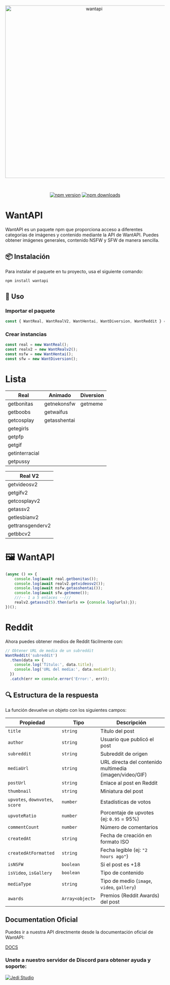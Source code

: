 <div align="center">
    <br />
    <p>
        <a href="https://doc.want.cat/"><img src="https://cdn.want.cat/Want.png" width="546" alt="wantapi" /></a>
    </p>
    <br />
    <p>
        <a href="https://www.npmjs.com/package/wantapi"><img src="https://img.shields.io/npm/v/wantapi" alt="npm version" /></a>
        <a href="https://www.npmjs.com/package/wantapi"><img src="https://img.shields.io/npm/d18m/wantapi" alt="npm downloads" /></a>
    </p>
</div>

# WantAPI

WantAPI es un paquete npm que proporciona acceso a diferentes categorías de imágenes y contenido mediante la API de WantAPI. Puedes obtener imágenes generales, contenido NSFW y SFW de manera sencilla.

## 📦 Instalación

Para instalar el paquete en tu proyecto, usa el siguiente comando:

```sh
npm install wantapi
```

## 🚀 Uso

### Importar el paquete

```javascript
const { WantReal, WantRealV2, WantHentai, WantDiversion, WantReddit } = require('wantapi');
```

### Crear instancias

```javascript
const real = new WantReal(); 
const realv2 = new WantRealv2();  
const nsfw = new WantHentai(); 
const sfw = new WantDiversion();  
```

# Lista

| Real                    | Animado              | Diversion   |
|-------------------------|----------------------|-------------|
| getbonitas              | getnekonsfw          | getmeme     |
| getboobs                | getwaifus            |             |
| getcosplay              | getasshentai         |             |
| getegirls               |
| getpfp                  |
| getgif                  |
| getinterracial          |
| getpussy                |

| Real V2                 |
|-------------------------|
| getvideosv2             |
| getgifv2                |
| getcosplayv2            |
| getassv2                |
| getlesbianv2            |
| gettransgenderv2        |
| getbbcv2                |


# 🖼 WantAPI

```javascript
(async () => {
    console.log(await real.getbonitas());
    console.log(await realv2.getvideosv2());
    console.log(await nsfw.getasshentai());
    console.log(await sfw.getmeme());
    ///-- 1 a 5 enlaces --///
    realv2.getassv2(5).then(urls => {console.log(urls);});
})();
```

# Reddit
Ahora puedes obtener medios de Reddit fácilmente con:

```javascript
// Obtener URL de media de un subreddit
WantReddit('subreddit')
  .then(data => {
    console.log('Título:', data.title);
    console.log('URL del media:', data.mediaUrl);
  })
  .catch(err => console.error('Error:', err));
```
## 🔍 Estructura de la respuesta

La función devuelve un objeto con los siguientes campos:

| Propiedad               | Tipo                 | Descripción |
|-------------------------|----------------------|-------------|
| `title`                 | `string`             | Título del post |
| `author`                | `string`             | Usuario que publicó el post |
| `subreddit`             | `string`             | Subreddit de origen |
| `mediaUrl`              | `string`             | URL directa del contenido multimedia (imagen/video/GIF) |
| `postUrl`               | `string`             | Enlace al post en Reddit |
| `thumbnail`             | `string`             | Miniatura del post |
| `upvotes`, `downvotes`, `score` | `number` | Estadísticas de votos |
| `upvoteRatio`           | `number`             | Porcentaje de upvotes (ej: `0.95` = 95%) |
| `commentCount`          | `number`             | Número de comentarios |
| `createdAt`             | `string`             | Fecha de creación en formato ISO |
| `createdAtFormatted`    | `string`             | Fecha legible (ej: `"2 hours ago"`) |
| `isNSFW`                | `boolean`            | Si el post es +18 |
| `isVideo`, `isGallery`  | `boolean`            | Tipo de contenido |
| `mediaType`             | `string`             | Tipo de medio (`image`, `video`, `gallery`) |
| `awards`                | `Array<object>`      | Premios (Reddit Awards) del post |

## Documentation Oficial

Puedes ir a nuestra API directmente desde la documentación oficial de WantAPI:

[DOCS](https://doc.want.cat/)

### Unete a nuestro servidor de Discord para obtener ayuda y soporte:

[![Jedi Studio](https://api.weblutions.com/discord/invite/kqbznaqtGm/)](https://discord.gg/kqbznaqtGm)  